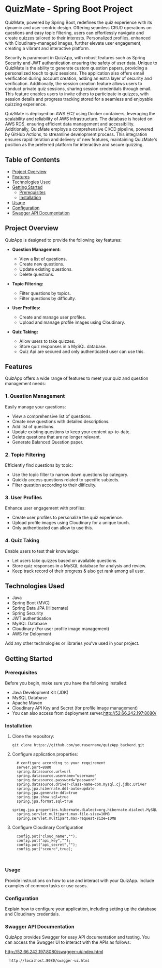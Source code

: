 
# QuizMate - Spring Boot Project


QuizMate, powered by Spring Boot, redefines the quiz experience with its dynamic and user-centric design. Offering seamless CRUD operations on questions and easy topic filtering, users can effortlessly navigate and create quizzes tailored to their interests. Personalized profiles, enhanced with Cloudinary-managed images, further elevate user engagement, creating a vibrant and interactive platform.

Security is paramount in QuizApp, with robust features such as Spring Security and JWT authentication ensuring the safety of user data. Unique to QuizMate is the ability to generate custom question papers, providing a personalized touch to quiz sessions. The application also offers email verification during account creation, adding an extra layer of security and verification. Additionally, the session creation feature allows users to conduct private quiz sessions, sharing session credentials through email. This feature enables users to invite others to participate in quizzes, with session details and progress tracking stored for a seamless and enjoyable quizzing experience.

QuizMate is deployed on AWS EC2 using Docker containers, leveraging the scalability and reliability of AWS infrastructure. The database is hosted on AWS RDS, ensuring efficient data management and accessibility. Additionally, QuizMate employs a comprehensive CI/CD pipeline, powered by GitHub Actions, to streamline development process. This integration ensures rapid iteration and delivery of new features, maintaining QuizMate's position as the preferred platform for interactive and secure quizzing.

## Table of Contents

- [Project Overview](#project-overview)
- [Features](#features)
- [Technologies Used](#technologies-used)
- [Getting Started](#getting-started)
  - [Prerequisites](#prerequisites)
  - [Installation](#installation)
- [Usage](#usage)
- [Configuration](#configuration)
- [Swagger API Documentation](#swagger-api-documentation)


## Project Overview

QuizApp is designed to provide the following key features:

- **Question Management:**
  - View a list of questions.
  - Create new questions.
  - Update existing questions.
  - Delete questions.

- **Topic Filtering:**
  - Filter questions by topics.
  - Filter questions by difficulty.

- **User Profiles:**
  - Create and manage user profiles.
  - Upload and manage profile images using Cloudinary.

- **Quiz Taking:**
  - Allow users to take quizzes.
  - Store quiz responses in a MySQL database.
  - Quiz Api are secured and only authenticated user can use this.

## Features

QuizApp offers a wide range of features to meet your quiz and question management needs:

### 1. Question Management

Easily manage your questions:
- View a comprehensive list of questions.
- Create new questions with detailed descriptions.
- Add list of questions.
- Update existing questions to keep your content up-to-date.
- Delete questions that are no longer relevant.
- Generate  Balanced Question paper.

### 2. Topic Filtering

Efficiently find questions by topic:
- Use the topic filter to narrow down questions by category.
- Quickly access questions related to specific subjects.
- Filter question according to their diificulty.

### 3. User Profiles

Enhance user engagement with profiles:
- Create user profiles to personalize the quiz experience.
- Upload profile images using Cloudinary for a unique touch.
- Only authenticated can allow to use this.

### 4. Quiz Taking

Enable users to test their knowledge:
- Let users take quizzes based on available questions.
- Store quiz responses in a MySQL database for analysis and review.
- Keep track record of their progress & also get rank among all user.

## Technologies Used

- Java
- Spring Boot (MVC)
- Spring Data JPA (Hibernate)
- Spring Security
- JWT authentication
- MySQL Database
- Cloudinary (For user profile image management)
- AWS for Deloyment 

Add any other technologies or libraries you've used in your project.

## Getting Started

### Prerequisites

Before you begin, make sure you have the following installed:

- Java Development Kit (JDK)
- MySQL Database
- Apache Maven
- Cloudinary API Key and Secret (for profile image management)
- You can also access from deployment server.http://52.66.242.197:8080/

       


### Installation

1. Clone the repository:

   ```shell
   git clone https://github.com/yourusername/quizApp_backend.git
2. Configure application.properties:
   ```shell
     # configure according to your requirement 
     server.port=8080
     spring.datasource.url=url
     spring.datasource.username="username"
     spring.datasource.password="password"
     spring.datasource.driver-class-name=com.mysql.cj.jdbc.Driver
     spring.jpa.hibernate.ddl-auto=update
     spring.jpa.generate-ddl=true
     spring.jpa.show.sql=true
     spring.jpa.format.sql=true
     spring.jpa.properties.hibernate.dialect=org.hibernate.dialect.MySQL8Dialect
     spring.servlet.multipart.max-file-size=10MB
     spring.servlet.multipart.max-request-size=10MB
3. Configure Cloudinary Configuration
   ```shell
     config.put("cloud_name","");
     config.put("api_key","");
     config.put("api_secret","");
     config.put("sceure",true); 
     


### Usage
Provide instructions on how to use and interact with your QuizApp. Include examples of common tasks or use cases.

### Configuration
Explain how to configure your application, including setting up the database and Cloudinary credentials.

### Swagger API Documentation
QuizApp provides Swagger for easy API documentation and testing. You can access the Swagger UI to interact with the APIs as follows:

http://52.66.242.197:8080/swagger-ui/index.html

 ```shell
   http://localhost:8080/swagger-ui.html
